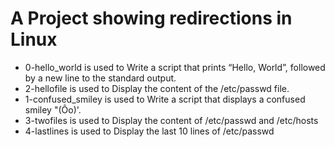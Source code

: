 # A Project showing redirections in Linux
- 0-hello_world is used to Write a script that prints “Hello, World”, followed by a new line to the standard output.
- 2-hellofile is used to Display the content of the /etc/passwd file.
- 1-confused_smiley is used to Write a script that displays a confused smiley "(Ôo)'.
- 3-twofiles is used to Display the content of /etc/passwd and /etc/hosts
- 4-lastlines is used to Display the last 10 lines of /etc/passwd
